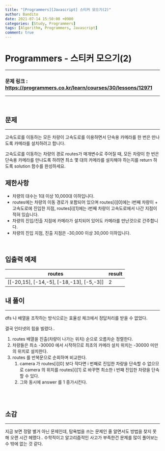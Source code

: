 ```yaml
---
title: "[Programmers][Javascript] 스티커 모으기(2)"
author: Bandito
date: 2021-07-14 15:50:00 +0900
categories: [Study, Programmers]
tags: [Algorithm, Programmers, Javascript]
comment: true
---
```

 
# Programmers - 스티커 모으기(2)

***
### 문제 링크 : <https://programmers.co.kr/learn/courses/30/lessons/12971>

***

<br/>

## 문제
***

고속도로를 이동하는 모든 차량이 고속도로를 이용하면서 단속용 카메라를 한 번은 만나도록 카메라를 설치하려고 합니다.

고속도로를 이동하는 차량의 경로 routes가 매개변수로 주어질 때, 모든 차량이 한 번은 단속용 카메라를 만나도록 하려면 최소 몇 대의 카메라를 설치해야 하는지를 return 하도록 solution 함수를 완성하세요.

## 제한사항

+ 차량의 대수는 1대 이상 10,000대 이하입니다.
+ routes에는 차량의 이동 경로가 포함되어 있으며 routes[i][0]에는 i번째 차량이 + 고속도로에 진입한 지점, routes[i][1]에는 i번째 차량이 고속도로에서 나간 지점이 적혀 있습니다.
+ 차량의 진입/진출 지점에 카메라가 설치되어 있어도 카메라를 만난것으로 간주합니다.
+ 차량의 진입 지점, 진출 지점은 -30,000 이상 30,000 이하입니다.

<br/>

## 입출력 예제

|routes|result|
|----|----|
|[[-20,15], [-14,-5], [-18,-13], [-5,-3]]|2|



## 내 풀이
***

dfs 나 배열을 조작하는 방식으로는 효율성 체크에서 정답처리를 받을 수 없었다. 

결국 인터넷의 힘을 빌렸다..

1. routes 배열을 진출(차량이 나가는 위치) 순으로 오름차순 정렬한다.
2. 차량들은 최소 -30000 에서 시작하므로 최초의 카메라 설치 위치는 -30000 미만의 위치로 설치한다.
3. routes 를 반복문으로 순회하며 비교한다.
    1. camera 가 routes[i][0] 보다 작다면 i 번째로 진입한 차량을 단속할 수 없으므로 camera 의 위치를 routes[i][1] 로 바꾸면 최소한 i 번째 진입한 차량을 단속할 수 있다.
    2. 그와 동시에 answer 를 1 증가시킨다.


<br/>

<script src="https://gist.github.com/Suppplier/72ade011762470bce26e420d829db0d7.js"></script>

<br/>


## 소감
***

지금 보면 정말 별거 아닌 문제인데, 탐욕법을 쓰는 문제인 줄 알면서도 방법을 찾지 못해 오랜 시간 헤맸다.. 수학적이고 알고리즘적인 사고가 부족한건 문제를 많이 풀어보는 수 밖에 없는 것 같다.

